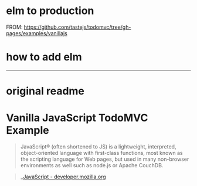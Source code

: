 # elm to production

FROM: https://github.com/tastejs/todomvc/tree/gh-pages/examples/vanillajs

# how to add elm

---

# original readme

# Vanilla JavaScript TodoMVC Example

> JavaScript® (often shortened to JS) is a lightweight, interpreted, object-oriented language with first-class functions, most known as the scripting language for Web pages, but used in many non-browser environments as well such as node.js or Apache CouchDB.

> _[JavaScript - developer.mozilla.org](http://developer.mozilla.org/en-US/docs/JavaScript)
